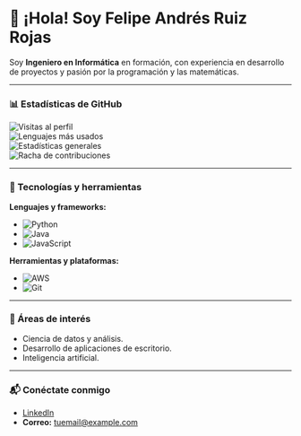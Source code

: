 # 👋 ¡Hola! Soy Felipe Andrés Ruiz Rojas

Soy **Ingeniero en Informática** en formación, con experiencia en desarrollo de proyectos y pasión por la programación y las matemáticas.

---

### 📊 Estadísticas de GitHub
![Visitas al perfil](https://komarev.com/ghpvc/?username=FelipeRuiz&label=Profile%20views&color=0e75b6&style=plastic)  
![Lenguajes más usados](https://github-readme-stats.vercel.app/api/top-langs/?username=FelipeRuiz&layout=compact&theme=tokyonight)  
![Estadísticas generales](https://github-readme-stats.vercel.app/api?username=FelipeRuiz&show_icons=true&theme=tokyonight)  
![Racha de contribuciones](https://github-readme-streak-stats.herokuapp.com/?user=FelipeRuiz&theme=tokyonight)  

---

### 🚀 Tecnologías y herramientas
**Lenguajes y frameworks:**
- ![Python](https://img.shields.io/badge/-Python-3776AB?logo=python&logoColor=white&style=flat)
- ![Java](https://img.shields.io/badge/-Java-007396?logo=java&logoColor=white&style=flat)
- ![JavaScript](https://img.shields.io/badge/-JavaScript-F7DF1E?logo=javascript&logoColor=black&style=flat)

**Herramientas y plataformas:**
- ![AWS](https://img.shields.io/badge/-AWS-232F3E?logo=amazon-aws&logoColor=white&style=flat)
- ![Git](https://img.shields.io/badge/-Git-F05032?logo=git&logoColor=white&style=flat)

---

### 🎯 Áreas de interés
- Ciencia de datos y análisis.
- Desarrollo de aplicaciones de escritorio.
- Inteligencia artificial.

---

### 📬 Conéctate conmigo
- [LinkedIn](https://www.linkedin.com/)  
- **Correo:** tuemail@example.com
